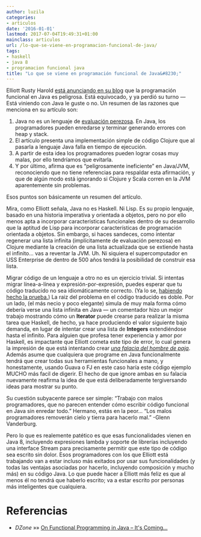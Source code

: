 ```yaml
---
author: luzila
categories:
- articulos
date: '2016-01-01'
lastmod: 2017-07-04T19:49:31+01:00
mainclass: articulos
url: /lo-que-se-viene-en-programacion-funcional-de-java/
tags:
- haskell
- java 8
- programacion funcional java
title: "Lo que se viene en programación funcional de Java&#8230;"
---
```


Elliott Rusty Harold <a href="http://cafe.elharo.com/programming/java-programming/why-functional-programming-in-java-is-dangerous/" target="_blank">está anunciando en su blog</a> que la programación funcional en Java es peligrosa. Está equivocado, y ya perdió su turno &#8212; Está viniendo con Java le guste o no.
Un resumen de las razones que menciona en su artículo son:

<!--more--><!--ad-->

1. Java no es un lenguaje de <a href="http://en.wikipedia.org/wiki/Lazy_evaluation" target="_blank">evaluación perezosa</a>. En Java, los programadores pueden enredarse y terminar generando errores con heap y stack.
2. El artículo presenta una implementación simple de código Clojure que al pasarla a lenguaje Java falla en tiempo de ejecución.
3. A partir de esta idea los programadores pueden lograr cosas muy malas, por ello tendríamos que evitarla.
4. Y por último, afirma que es &#8220;peligrosamente ineficiente&#8221; en Java/JVM, reconociendo que no tiene referencias para respaldar esta afirmación, y que de algún modo está ignorando si Clojure y Scala corren en la JVM aparentemente sin problemas.

Esos puntos son básicamente un resumen del artículo.

Mira, como Elliott señala, Java no es Haskell. Ni Lisp. Es su propio lenguaje, basado en una historia imperativa y orientada a objetos, pero no por ello menos apta a incorporar características funcionales dentro de su desarrollo que la aptitud de Lisp para incorporar características de programación orientada a objetos. Sin embargo, si haces sandeces, como intentar regenerar una lista infinita (implícitamente de evaluación perezosa) en Clojure mediante la creación de una lista actualizada que se extiende hasta el infinito&#8230; vas a reventar la JVM. Uh. Ni siquiera el supercomputador en USS Enterprise de dentro de 500 años tendrá la posibilidad de construir esa lista.

Migrar código de un lenguaje a otro no es un ejercicio trivial. Si intentas migrar línea-a-línea y expresión-por-expresión, puedes esperar que tu código traducido no sea idiomáticamente correcto. (Ya lo se, [habiendo hecho la prueba.][1]) La raiz del problema en el código traducido es doble. Por un lado, (el más necio y poco elegante) simula de muy mala forma cómo debería verse una lista infinita en Java &#8212; un comentador hizo un mejor trabajo mostrando cómo un **Iterator** puede crearse para realizar la misma tarea que Haskell, de hecho, ya hace produciendo el valor siguiente bajo demanda, en lugar de intentar crear una lista de **Integers** extendiéndose hasta el infinito. Para alguien que profesa tener experiencia y amor por Haskell, es impactante que Elliott cometa este tipo de error, lo cual genera la impresión de que está intentando crear <a href="http://es.wikipedia.org/wiki/Falacia_del_hombre_de_paja" target="_blank"><em>una falacia del hombre de paja</em></a>. Además asume que cualquiera que programe en Java funcionalmente tendrá que crear todas sus herramientas funcionales a mano, y honestamente, usando Guava o FJ en este caso haría este código ejemplo MUCHO más facil de digerir. El hecho de que ignore ambas en su falacia nuevamente reafirma la idea de que está deliberadamente tergiversando ideas para mostrar su punto.

Su cuestión subyacente parece ser simple: &#8220;Trabajo con malos programadores, que no parecen entender cómo escribir código funcional en Java sin enredar todo.&#8221; Hermano, estás en la peor&#8230; &#8220;Los malos programadores removerán cielo y tierra para hacerlo mal.&#8221; -Glenn Vanderburg.

Pero lo que es realemente patético es que esas funcionalidades vienen en Java 8, incluyendo expresiones lambda y soporte de librerías incluyendo una interface Stream para precisamente permitir que este tipo de código sea escrito sin dolor. Esos programadores con los que Elliott está trabajando van a estar incluso más exitados por usar sus funcionalidades (y todas las ventajas asociadas por hacerlo, incluyendo composición y mucho más) en su código Java. Lo que puede hacer a Elliott más feliz es que al menos él no tendrá que haberlo escrito; va a estar escrito por personas más inteligentes que cualquiera.

# Referencias

- *DZone* »» <a href="http://java.dzone.com/articles/functional-programming-java-%E2%80%93" target="_blank">On Functional Programming in Java – It's Coming...</a>

 [1]: http://blogs.tedneward.com/2012/12/21/Envoy+In+Scala+JavaScript+And+More.aspx
